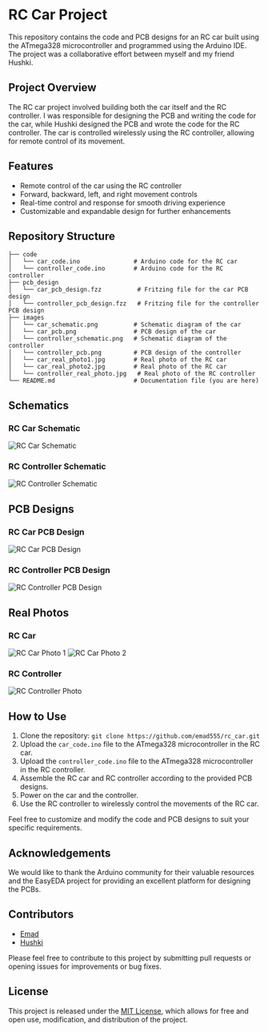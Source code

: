 # RC Car Project

This repository contains the code and PCB designs for an RC car built using the ATmega328 microcontroller and programmed using the Arduino IDE. The project was a collaborative effort between myself and my friend Hushki.

## Project Overview

The RC car project involved building both the car itself and the RC controller. I was responsible for designing the PCB and writing the code for the car, while Hushki designed the PCB and wrote the code for the RC controller. The car is controlled wirelessly using the RC controller, allowing for remote control of its movement.

## Features

- Remote control of the car using the RC controller
- Forward, backward, left, and right movement controls
- Real-time control and response for smooth driving experience
- Customizable and expandable design for further enhancements

## Repository Structure

```
├── code
│   └── car_code.ino               # Arduino code for the RC car
│   └── controller_code.ino        # Arduino code for the RC controller
├── pcb_design
│   └── car_pcb_design.fzz          # Fritzing file for the car PCB design
│   └── controller_pcb_design.fzz   # Fritzing file for the controller PCB design
├── images
│   └── car_schematic.png          # Schematic diagram of the car
│   └── car_pcb.png                # PCB design of the car
│   └── controller_schematic.png   # Schematic diagram of the controller
│   └── controller_pcb.png         # PCB design of the controller
│   └── car_real_photo1.jpg        # Real photo of the RC car
│   └── car_real_photo2.jpg        # Real photo of the RC car
│   └── controller_real_photo.jpg   # Real photo of the RC controller
└── README.md                      # Documentation file (you are here)
```

## Schematics

### RC Car Schematic
![RC Car Schematic](images/car_schematic.png)

### RC Controller Schematic
![RC Controller Schematic](images/controller_schematic.png)

## PCB Designs

### RC Car PCB Design
![RC Car PCB Design](images/car_pcb.svg)

### RC Controller PCB Design
![RC Controller PCB Design](images/controller_pcb.svg)

## Real Photos

### RC Car
![RC Car Photo 1](images/car_real_photo1.jpg)
![RC Car Photo 2](images/car_real_photo2.jpg)

### RC Controller
![RC Controller Photo](images/controller_real_photo.jpg)

## How to Use

1. Clone the repository: `git clone https://github.com/emad555/rc_car.git`
2. Upload the `car_code.ino` file to the ATmega328 microcontroller in the RC car.
3. Upload the `controller_code.ino` file to the ATmega328 microcontroller in the RC controller.
4. Assemble the RC car and RC controller according to the provided PCB designs.
5. Power on the car and the controller.
6. Use the RC controller to wirelessly control the movements of the RC car.

Feel free to customize and modify the code and PCB designs to suit your specific requirements.

## Acknowledgements

We would like to thank the Arduino community for their valuable resources and the EasyEDA project for providing an excellent platform for designing the PCBs.

## Contributors

- [Emad](https://github.com/emad555)
- [Hushki](https://github.com/hushki610)

Please feel free to contribute to this project by submitting pull requests or opening issues for improvements or bug fixes.

## License

This project is released under the [MIT License](LICENSE), which allows for free and open use, modification, and distribution of the project.
